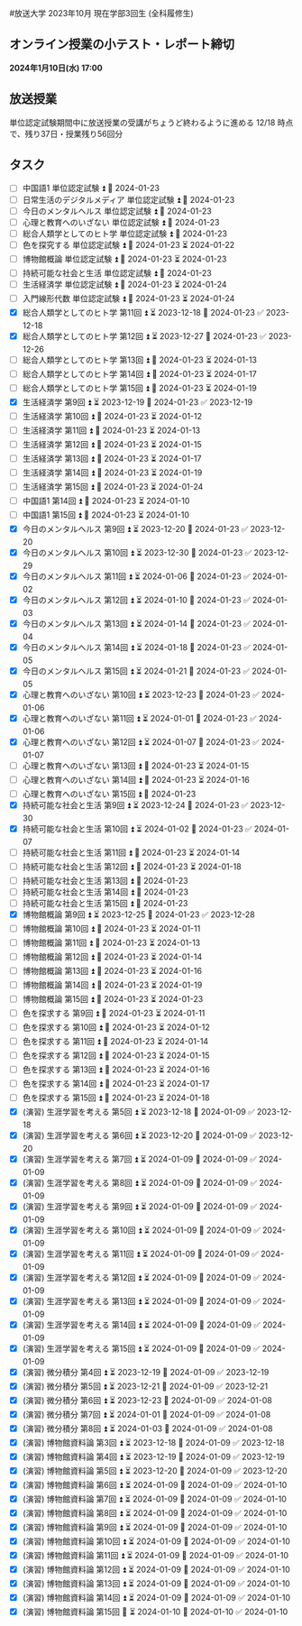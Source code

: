 #放送大学
2023年10月 現在学部3回生 (全科履修生)
## オンライン授業の小テスト・レポート締切
**2024年1月10日(水) 17:00**
## 放送授業
単位認定試験期間中に放送授業の受講がちょうど終わるように進める
12/18 時点で、残り37日・授業残り56回分
## タスク
- [ ] 中国語1 単位認定試験 ⏫ 📅 2024-01-23
- [ ] 日常生活のデジタルメディア 単位認定試験 ⏫ 📅 2024-01-23
- [ ] 今日のメンタルヘルス 単位認定試験 ⏫ 📅 2024-01-23
- [ ] 心理と教育へのいざない 単位認定試験 ⏫ 📅 2024-01-23
- [ ] 総合人類学としてのヒト学 単位認定試験 ⏫ 📅 2024-01-23
- [ ] 色を探究する 単位認定試験 ⏫ 📅 2024-01-23 ⏳ 2024-01-22
- [ ] 博物館概論 単位認定試験 ⏫ 📅 2024-01-23 ⏳ 2024-01-23
- [ ] 持続可能な社会と生活 単位認定試験 ⏫ 📅 2024-01-23
- [ ] 生活経済学 単位認定試験 ⏫ 📅 2024-01-23 ⏳ 2024-01-24
- [ ] 入門線形代数 単位認定試験 ⏫ 📅 2024-01-23 ⏳ 2024-01-24
- [x] 総合人類学としてのヒト学 第11回 ⏫ ⏳ 2023-12-18 📅 2024-01-23 ✅ 2023-12-18
- [x] 総合人類学としてのヒト学 第12回 ⏫ ⏳ 2023-12-27 📅 2024-01-23 ✅ 2023-12-26
- [ ] 総合人類学としてのヒト学 第13回 ⏫ 📅 2024-01-23 ⏳ 2024-01-13
- [ ] 総合人類学としてのヒト学 第14回 ⏫ 📅 2024-01-23 ⏳ 2024-01-17
- [ ] 総合人類学としてのヒト学 第15回 ⏫ 📅 2024-01-23 ⏳ 2024-01-19
- [x] 生活経済学 第9回 ⏫ ⏳ 2023-12-19 📅 2024-01-23 ✅ 2023-12-19
- [ ] 生活経済学 第10回 ⏫ 📅 2024-01-23 ⏳ 2024-01-12
- [ ] 生活経済学 第11回 ⏫ 📅 2024-01-23 ⏳ 2024-01-13
- [ ] 生活経済学 第12回 ⏫ 📅 2024-01-23 ⏳ 2024-01-15
- [ ] 生活経済学 第13回 ⏫ 📅 2024-01-23 ⏳ 2024-01-17
- [ ] 生活経済学 第14回 ⏫ 📅 2024-01-23 ⏳ 2024-01-19
- [ ] 生活経済学 第15回 ⏫ 📅 2024-01-23 ⏳ 2024-01-24
- [ ] 中国語1 第14回 ⏫ 📅 2024-01-23 ⏳ 2024-01-10
- [ ] 中国語1 第15回 ⏫ 📅 2024-01-23 ⏳ 2024-01-10
- [x] 今日のメンタルヘルス 第9回 ⏫ ⏳ 2023-12-20 📅 2024-01-23 ✅ 2023-12-20
- [x] 今日のメンタルヘルス 第10回 ⏫ ⏳ 2023-12-30 📅 2024-01-23 ✅ 2023-12-29
- [x] 今日のメンタルヘルス 第11回 ⏫ ⏳ 2024-01-06 📅 2024-01-23 ✅ 2024-01-02
- [x] 今日のメンタルヘルス 第12回 ⏫ ⏳ 2024-01-10 📅 2024-01-23 ✅ 2024-01-03
- [x] 今日のメンタルヘルス 第13回 ⏫ ⏳ 2024-01-14 📅 2024-01-23 ✅ 2024-01-04
- [x] 今日のメンタルヘルス 第14回 ⏫ ⏳ 2024-01-18 📅 2024-01-23 ✅ 2024-01-05
- [x] 今日のメンタルヘルス 第15回 ⏫ ⏳ 2024-01-21 📅 2024-01-23 ✅ 2024-01-05
- [x] 心理と教育へのいざない 第10回 ⏫ ⏳ 2023-12-23 📅 2024-01-23 ✅ 2024-01-06
- [x] 心理と教育へのいざない 第11回 ⏫ ⏳ 2024-01-01 📅 2024-01-23 ✅ 2024-01-06
- [x] 心理と教育へのいざない 第12回 ⏫ ⏳ 2024-01-07 📅 2024-01-23 ✅ 2024-01-07
- [ ] 心理と教育へのいざない 第13回 ⏫ 📅 2024-01-23 ⏳ 2024-01-15
- [ ] 心理と教育へのいざない 第14回 ⏫ 📅 2024-01-23 ⏳ 2024-01-16
- [ ] 心理と教育へのいざない 第15回 ⏫ 📅 2024-01-23
- [x] 持続可能な社会と生活 第9回 ⏫ ⏳ 2023-12-24 📅 2024-01-23 ✅ 2023-12-30
- [x] 持続可能な社会と生活 第10回 ⏫ ⏳ 2024-01-02 📅 2024-01-23 ✅ 2024-01-07
- [ ] 持続可能な社会と生活 第11回 ⏫ 📅 2024-01-23 ⏳ 2024-01-14
- [ ] 持続可能な社会と生活 第12回 ⏫ 📅 2024-01-23 ⏳ 2024-01-18
- [ ] 持続可能な社会と生活 第13回 ⏫ 📅 2024-01-23
- [ ] 持続可能な社会と生活 第14回 ⏫ 📅 2024-01-23
- [ ] 持続可能な社会と生活 第15回 ⏫ 📅 2024-01-23
- [x] 博物館概論 第9回 ⏫ ⏳ 2023-12-25 📅 2024-01-23 ✅ 2023-12-28
- [ ] 博物館概論 第10回 ⏫ 📅 2024-01-23 ⏳ 2024-01-11
- [ ] 博物館概論 第11回 ⏫ 📅 2024-01-23 ⏳ 2024-01-13
- [ ] 博物館概論 第12回 ⏫ 📅 2024-01-23 ⏳ 2024-01-14
- [ ] 博物館概論 第13回 ⏫ 📅 2024-01-23 ⏳ 2024-01-16
- [ ] 博物館概論 第14回 ⏫ 📅 2024-01-23 ⏳ 2024-01-19
- [ ] 博物館概論 第15回 ⏫ 📅 2024-01-23 ⏳ 2024-01-23
- [ ] 色を探求する 第9回 ⏫ 📅 2024-01-23 ⏳ 2024-01-11
- [ ] 色を探求する 第10回 ⏫ 📅 2024-01-23 ⏳ 2024-01-12
- [ ] 色を探求する 第11回 ⏫ 📅 2024-01-23 ⏳ 2024-01-14
- [ ] 色を探求する 第12回 ⏫ 📅 2024-01-23 ⏳ 2024-01-15
- [ ] 色を探求する 第13回 ⏫ 📅 2024-01-23 ⏳ 2024-01-16
- [ ] 色を探求する 第14回 ⏫ 📅 2024-01-23 ⏳ 2024-01-17
- [ ] 色を探求する 第15回 ⏫ 📅 2024-01-23 ⏳ 2024-01-18
- [x] (演習) 生涯学習を考える 第5回 ⏫ ⏳ 2023-12-18 📅 2024-01-09 ✅ 2023-12-18
- [x] (演習) 生涯学習を考える 第6回 ⏫ ⏳ 2023-12-20 📅 2024-01-09 ✅ 2023-12-20
- [x] (演習) 生涯学習を考える 第7回 ⏫ ⏳ 2024-01-09 📅 2024-01-09 ✅ 2024-01-09
- [x] (演習) 生涯学習を考える 第8回 ⏫ ⏳ 2024-01-09 📅 2024-01-09 ✅ 2024-01-09
- [x] (演習) 生涯学習を考える 第9回 ⏫ ⏳ 2024-01-09 📅 2024-01-09 ✅ 2024-01-09
- [x] (演習) 生涯学習を考える 第10回 ⏫ ⏳ 2024-01-09 📅 2024-01-09 ✅ 2024-01-09
- [x] (演習) 生涯学習を考える 第11回 ⏫ ⏳ 2024-01-09 📅 2024-01-09 ✅ 2024-01-09
- [x] (演習) 生涯学習を考える 第12回 ⏫ ⏳ 2024-01-09 📅 2024-01-09 ✅ 2024-01-09
- [x] (演習) 生涯学習を考える 第13回 ⏫ ⏳ 2024-01-09 📅 2024-01-09 ✅ 2024-01-09
- [x] (演習) 生涯学習を考える 第14回 ⏫ ⏳ 2024-01-09 📅 2024-01-09 ✅ 2024-01-09
- [x] (演習) 生涯学習を考える 第15回 ⏫ ⏳ 2024-01-09 📅 2024-01-09 ✅ 2024-01-09
- [x] (演習) 微分積分 第4回 ⏫ ⏳ 2023-12-19 📅 2024-01-09 ✅ 2023-12-19
- [x] (演習) 微分積分 第5回 ⏫ ⏳ 2023-12-21 📅 2024-01-09 ✅ 2023-12-21
- [x] (演習) 微分積分 第6回 ⏫ ⏳ 2023-12-23 📅 2024-01-09 ✅ 2024-01-08
- [x] (演習) 微分積分 第7回 ⏫ ⏳ 2024-01-01 📅 2024-01-09 ✅ 2024-01-08
- [x] (演習) 微分積分 第8回 ⏫ ⏳ 2024-01-03 📅 2024-01-09 ✅ 2024-01-08
- [x] (演習) 博物館資料論 第3回 ⏫ ⏳ 2023-12-18 📅 2024-01-09 ✅ 2023-12-18
- [x] (演習) 博物館資料論 第4回 ⏫ ⏳ 2023-12-19 📅 2024-01-09 ✅ 2023-12-19
- [x] (演習) 博物館資料論 第5回 ⏫ ⏳ 2023-12-20 📅 2024-01-09 ✅ 2023-12-20
- [x] (演習) 博物館資料論 第6回 ⏫ ⏳ 2024-01-09 📅 2024-01-09 ✅ 2024-01-10
- [x] (演習) 博物館資料論 第7回 ⏫ ⏳ 2024-01-09 📅 2024-01-09 ✅ 2024-01-10
- [x] (演習) 博物館資料論 第8回 ⏫ ⏳ 2024-01-09 📅 2024-01-09 ✅ 2024-01-10
- [x] (演習) 博物館資料論 第9回 ⏫ ⏳ 2024-01-09 📅 2024-01-09 ✅ 2024-01-10
- [x] (演習) 博物館資料論 第10回 ⏫ ⏳ 2024-01-09 📅 2024-01-09 ✅ 2024-01-10
- [x] (演習) 博物館資料論 第11回 ⏫ ⏳ 2024-01-09 📅 2024-01-09 ✅ 2024-01-10
- [x] (演習) 博物館資料論 第12回 ⏫ ⏳ 2024-01-09 📅 2024-01-09 ✅ 2024-01-10
- [x] (演習) 博物館資料論 第13回 ⏫ ⏳ 2024-01-09 📅 2024-01-09 ✅ 2024-01-10
- [x] (演習) 博物館資料論 第14回 ⏫ ⏳ 2024-01-09 📅 2024-01-09 ✅ 2024-01-10
- [x] (演習) 博物館資料論 第15回 🔺 ⏳ 2024-01-10 📅 2024-01-10 ✅ 2024-01-10
